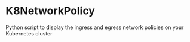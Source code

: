 # K8NetworkPolicy
Python script to display the ingress and egress network policies on your Kubernetes cluster
